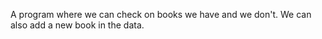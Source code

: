 A program where we can check on books we have and we don't.
We can also add a new book in the data.
